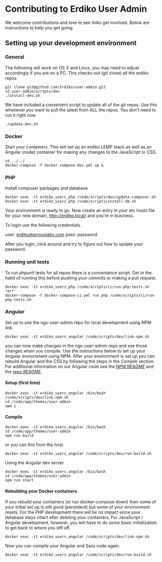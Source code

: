 # Contributing to Erdiko User Admin

We welcome contributions and love to see folks get involved.  Below are instructions to help you get going.

## Setting up your development environment

### General

The following will work on OS X and Linux, you may need to adjust accordingly if you are on a PC.  This checks out (git clone) all the erdiko repos

    git clone git@github.com:Erdiko/user-admin.git
    cd user-admin/scripts/dev
    ./install-dev.sh

We have included a convenient script to update all of the git repos.  Use this whenever you want to pull the latest from ALL the repos.  You don't need to run it right now.

    ./update-dev.sh

### Docker

Start your containers.  This will set up an erdiko LEMP stack as well as an Angular (node) container for making any changes to the JavaScript or CSS.

    cd ../../
    docker-compose -f docker-compose-dev.yml up &

### PHP

Install composer packages and database

    docker exec -it erdiko_users_php /code/scripts/dev/update-composer.sh
    docker exec -it erdiko_users_php /code/scripts/install-db.sh

Your environment is ready to go.  Now create an entry in your etc hosts file for your new domain, http://erdiko.local/ and you're in business.

To login use the following credentials.

user: erdiko@arroyolabs.com
pass: password

After you login, click around and try to figure out how to update your password.

### Running unit tests

To run phpunit tests for all repos there is a convenience script.  Get in the habit of running this before pushing your commits or making a pull request.

    docker exec -it erdiko_users_php /code/scripts/ci/run-php-tests.sh
    *or*
    docker-compose -f docker-compose-ci.yml run php /code/scripts/ci/run-php-tests.sh

### Angular

Set up to use the ngx-user-admin repo for local development using NPM link.  

    docker exec -it erdiko_users_angular /code/scripts/dev/link-npm.sh

you can now make changes in the ngx-user-admin repo and see those changes when you compile.  Use the instructions below to set up your Angular enviornment using NPM.  After your environment is set up you can rebuild Angular and the CSS by following the steps in the Compile section.  For additional information on our Angular code see the [NPM README](https://www.npmjs.com/package/@erdiko/ngx-user-admin) and the [repo README](https://github.com/Erdiko/ngx-user-admin).

#### Setup (first time)

    docker exec -it erdiko_users_angular /bin/bash
    /code/scripts/dev/link-npm.sh
    cd /code/app/themes/user-admin
    npm i

#### Compile

    docker exec -it erdiko_users_angular /bin/bash
    cd /code/app/themes/user-admin
    npm run build

or you can this from the host

    docker exec -it erdiko_users_angular /code/scripts/dev/run-build.sh

Using the Angular dev server

    docker exec -it erdiko_users_angular /bin/bash
    cd /code/app/themes/user-admin
    npm run start

#### Rebuilding your Docker containers

If you rebuild your containers (or run docker-compose down) then some of your initial set up is still good (persistent) but some of your environment resets.  For the PHP development there will be no impact since your database stays intact after deleting your containers.  For JavaScript / Angular development, however, you will have to do some basic initialization to get back to where you left off.

    docker exec -it erdiko_users_angular /code/scripts/dev/link-npm.sh

Now you can compile your Angular and Sass code again.

    docker exec -it erdiko_users_angular /code/scripts/dev/run-build.sh
